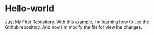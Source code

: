 # Hello-world
Just My First Repository.
With this example, I´m learning how to use the Github repository.
And now I´m modify the file for view the changes.
